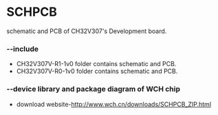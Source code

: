 # SCHPCB
schematic and PCB of CH32V307's Development board.

### --include
* CH32V307V-R1-1v0 folder contains schematic and PCB.
* CH32V307V-R0-1v0 folder contains schematic and PCB.

### --device library and package diagram of WCH chip 
* download website-http://www.wch.cn/downloads/SCHPCB_ZIP.html
